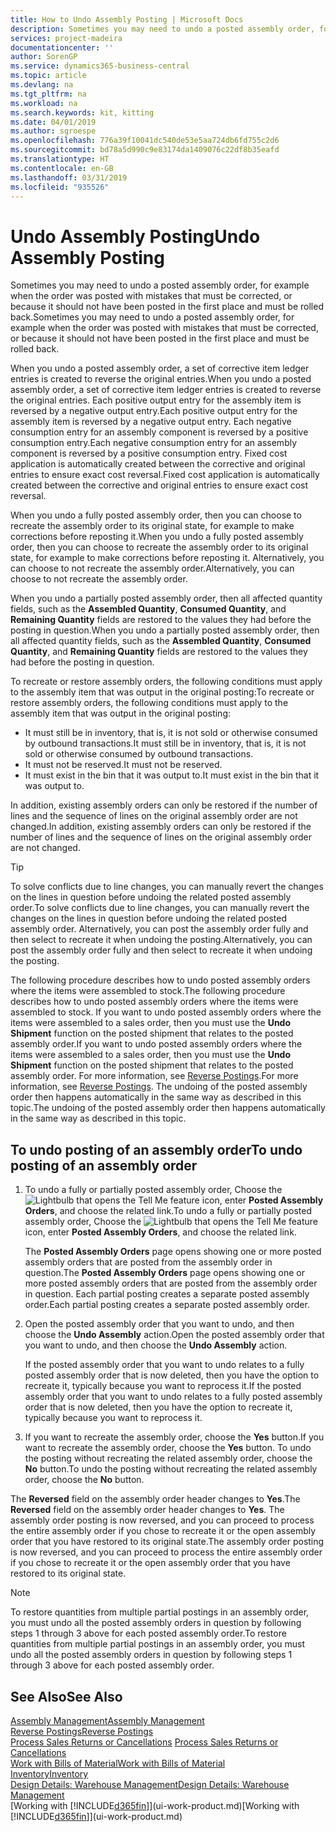 ```yaml
---
title: How to Undo Assembly Posting | Microsoft Docs
description: Sometimes you may need to undo a posted assembly order, for example when the order was posted with mistakes that must be corrected, or because it should not have been posted in the first place and must be rolled back.
services: project-madeira
documentationcenter: ''
author: SorenGP
ms.service: dynamics365-business-central
ms.topic: article
ms.devlang: na
ms.tgt_pltfrm: na
ms.workload: na
ms.search.keywords: kit, kitting
ms.date: 04/01/2019
ms.author: sgroespe
ms.openlocfilehash: 776a39f10041dc540de53e5aa724db6fd755c2d6
ms.sourcegitcommit: bd78a5d990c9e83174da1409076c22df8b35eafd
ms.translationtype: HT
ms.contentlocale: en-GB
ms.lasthandoff: 03/31/2019
ms.locfileid: "935526"
---
```

# <a name="undo-assembly-posting"></a><span data-ttu-id="09430-103">Undo Assembly Posting</span><span class="sxs-lookup"><span data-stu-id="09430-103">Undo Assembly Posting</span></span>
<span data-ttu-id="09430-104">Sometimes you may need to undo a posted assembly order, for example when the order was posted with mistakes that must be corrected, or because it should not have been posted in the first place and must be rolled back.</span><span class="sxs-lookup"><span data-stu-id="09430-104">Sometimes you may need to undo a posted assembly order, for example when the order was posted with mistakes that must be corrected, or because it should not have been posted in the first place and must be rolled back.</span></span>

<span data-ttu-id="09430-105">When you undo a posted assembly order, a set of corrective item ledger entries is created to reverse the original entries.</span><span class="sxs-lookup"><span data-stu-id="09430-105">When you undo a posted assembly order, a set of corrective item ledger entries is created to reverse the original entries.</span></span> <span data-ttu-id="09430-106">Each positive output entry for the assembly item is reversed by a negative output entry.</span><span class="sxs-lookup"><span data-stu-id="09430-106">Each positive output entry for the assembly item is reversed by a negative output entry.</span></span> <span data-ttu-id="09430-107">Each negative consumption entry for an assembly component is reversed by a positive consumption entry.</span><span class="sxs-lookup"><span data-stu-id="09430-107">Each negative consumption entry for an assembly component is reversed by a positive consumption entry.</span></span> <span data-ttu-id="09430-108">Fixed cost application is automatically created between the corrective and original entries to ensure exact cost reversal.</span><span class="sxs-lookup"><span data-stu-id="09430-108">Fixed cost application is automatically created between the corrective and original entries to ensure exact cost reversal.</span></span>  

<span data-ttu-id="09430-109">When you undo a fully posted assembly order, then you can choose to recreate the assembly order to its original state, for example to make corrections before reposting it.</span><span class="sxs-lookup"><span data-stu-id="09430-109">When you undo a fully posted assembly order, then you can choose to recreate the assembly order to its original state, for example to make corrections before reposting it.</span></span> <span data-ttu-id="09430-110">Alternatively, you can choose to not recreate the assembly order.</span><span class="sxs-lookup"><span data-stu-id="09430-110">Alternatively, you can choose to not recreate the assembly order.</span></span>  

<span data-ttu-id="09430-111">When you undo a partially posted assembly order, then all affected quantity fields, such as the **Assembled Quantity**, **Consumed Quantity**, and **Remaining Quantity** fields are restored to the values they had before the posting in question.</span><span class="sxs-lookup"><span data-stu-id="09430-111">When you undo a partially posted assembly order, then all affected quantity fields, such as the **Assembled Quantity**, **Consumed Quantity**, and **Remaining Quantity** fields are restored to the values they had before the posting in question.</span></span>  

<span data-ttu-id="09430-112">To recreate or restore assembly orders, the following conditions must apply to the assembly item that was output in the original posting:</span><span class="sxs-lookup"><span data-stu-id="09430-112">To recreate or restore assembly orders, the following conditions must apply to the assembly item that was output in the original posting:</span></span>  

-   <span data-ttu-id="09430-113">It must still be in inventory, that is, it is not sold or otherwise consumed by outbound transactions.</span><span class="sxs-lookup"><span data-stu-id="09430-113">It must still be in inventory, that is, it is not sold or otherwise consumed by outbound transactions.</span></span>  
-   <span data-ttu-id="09430-114">It must not be reserved.</span><span class="sxs-lookup"><span data-stu-id="09430-114">It must not be reserved.</span></span>  
-   <span data-ttu-id="09430-115">It must exist in the bin that it was output to.</span><span class="sxs-lookup"><span data-stu-id="09430-115">It must exist in the bin that it was output to.</span></span>  

<span data-ttu-id="09430-116">In addition, existing assembly orders can only be restored if the number of lines and the sequence of lines on the original assembly order are not changed.</span><span class="sxs-lookup"><span data-stu-id="09430-116">In addition, existing assembly orders can only be restored if the number of lines and the sequence of lines on the original assembly order are not changed.</span></span>  

> [!TIP]  
>  <span data-ttu-id="09430-117">To solve conflicts due to line changes, you can manually revert the changes on the lines in question before undoing the related posted assembly order.</span><span class="sxs-lookup"><span data-stu-id="09430-117">To solve conflicts due to line changes, you can manually revert the changes on the lines in question before undoing the related posted assembly order.</span></span> <span data-ttu-id="09430-118">Alternatively, you can post the assembly order fully and then select to recreate it when undoing the posting.</span><span class="sxs-lookup"><span data-stu-id="09430-118">Alternatively, you can post the assembly order fully and then select to recreate it when undoing the posting.</span></span>  

<span data-ttu-id="09430-119">The following procedure describes how to undo posted assembly orders where the items were assembled to stock.</span><span class="sxs-lookup"><span data-stu-id="09430-119">The following procedure describes how to undo posted assembly orders where the items were assembled to stock.</span></span> <span data-ttu-id="09430-120">If you want to undo posted assembly orders where the items were assembled to a sales order, then you must use the **Undo Shipment** function on the posted shipment that relates to the posted assembly order.</span><span class="sxs-lookup"><span data-stu-id="09430-120">If you want to undo posted assembly orders where the items were assembled to a sales order, then you must use the **Undo Shipment** function on the posted shipment that relates to the posted assembly order.</span></span> <span data-ttu-id="09430-121">For more information, see [Reverse Postings](finance-how-reverse-journal-posting.md).</span><span class="sxs-lookup"><span data-stu-id="09430-121">For more information, see [Reverse Postings](finance-how-reverse-journal-posting.md).</span></span> <span data-ttu-id="09430-122">The undoing of the posted assembly order then happens automatically in the same way as described in this topic.</span><span class="sxs-lookup"><span data-stu-id="09430-122">The undoing of the posted assembly order then happens automatically in the same way as described in this topic.</span></span>  

## <a name="to-undo-posting-of-an-assembly-order"></a><span data-ttu-id="09430-123">To undo posting of an assembly order</span><span class="sxs-lookup"><span data-stu-id="09430-123">To undo posting of an assembly order</span></span>  
1.  <span data-ttu-id="09430-124">To undo a fully or partially posted assembly order, Choose the ![Lightbulb that opens the Tell Me feature](media/ui-search/search_small.png "Tell me what you want to do") icon, enter **Posted Assembly Orders**, and choose the related link.</span><span class="sxs-lookup"><span data-stu-id="09430-124">To undo a fully or partially posted assembly order, Choose the ![Lightbulb that opens the Tell Me feature](media/ui-search/search_small.png "Tell me what you want to do") icon, enter **Posted Assembly Orders**, and choose the related link.</span></span>  

    <span data-ttu-id="09430-125">The **Posted Assembly Orders** page opens showing one or more posted assembly orders that are posted from the assembly order in question.</span><span class="sxs-lookup"><span data-stu-id="09430-125">The **Posted Assembly Orders** page opens showing one or more posted assembly orders that are posted from the assembly order in question.</span></span> <span data-ttu-id="09430-126">Each partial posting creates a separate posted assembly order.</span><span class="sxs-lookup"><span data-stu-id="09430-126">Each partial posting creates a separate posted assembly order.</span></span>  
2.  <span data-ttu-id="09430-127">Open the posted assembly order that you want to undo, and then choose the **Undo Assembly** action.</span><span class="sxs-lookup"><span data-stu-id="09430-127">Open the posted assembly order that you want to undo, and then choose the **Undo Assembly** action.</span></span>  

    <span data-ttu-id="09430-128">If the posted assembly order that you want to undo relates to a fully posted assembly order that is now deleted, then you have the option to recreate it, typically because you want to reprocess it.</span><span class="sxs-lookup"><span data-stu-id="09430-128">If the posted assembly order that you want to undo relates to a fully posted assembly order that is now deleted, then you have the option to recreate it, typically because you want to reprocess it.</span></span>  
3.  <span data-ttu-id="09430-129">If you want to recreate the assembly order, choose the **Yes** button.</span><span class="sxs-lookup"><span data-stu-id="09430-129">If you want to recreate the assembly order, choose the **Yes** button.</span></span> <span data-ttu-id="09430-130">To undo the posting without recreating the related assembly order, choose the **No** button.</span><span class="sxs-lookup"><span data-stu-id="09430-130">To undo the posting without recreating the related assembly order, choose the **No** button.</span></span>  

<span data-ttu-id="09430-131">The **Reversed** field on the assembly order header changes to **Yes**.</span><span class="sxs-lookup"><span data-stu-id="09430-131">The **Reversed** field on the assembly order header changes to **Yes**.</span></span> <span data-ttu-id="09430-132">The assembly order posting is now reversed, and you can proceed to process the entire assembly order if you chose to recreate it or the open assembly order that you have restored to its original state.</span><span class="sxs-lookup"><span data-stu-id="09430-132">The assembly order posting is now reversed, and you can proceed to process the entire assembly order if you chose to recreate it or the open assembly order that you have restored to its original state.</span></span>  

> [!NOTE]  
>  <span data-ttu-id="09430-133">To restore quantities from multiple partial postings in an assembly order, you must undo all the posted assembly orders in question by following steps 1 through 3 above for each posted assembly order.</span><span class="sxs-lookup"><span data-stu-id="09430-133">To restore quantities from multiple partial postings in an assembly order, you must undo all the posted assembly orders in question by following steps 1 through 3 above for each posted assembly order.</span></span>  

## <a name="see-also"></a><span data-ttu-id="09430-134">See Also</span><span class="sxs-lookup"><span data-stu-id="09430-134">See Also</span></span>  
[<span data-ttu-id="09430-135">Assembly Management</span><span class="sxs-lookup"><span data-stu-id="09430-135">Assembly Management</span></span>](assembly-assemble-items.md)  
[<span data-ttu-id="09430-136">Reverse Postings</span><span class="sxs-lookup"><span data-stu-id="09430-136">Reverse Postings</span></span>](finance-how-reverse-journal-posting.md)  
<span data-ttu-id="09430-137">[Process Sales Returns or Cancellations](sales-how-process-sales-returns-cancellations.md)  </span><span class="sxs-lookup"><span data-stu-id="09430-137">[Process Sales Returns or Cancellations](sales-how-process-sales-returns-cancellations.md)  </span></span>  
[<span data-ttu-id="09430-138">Work with Bills of Material</span><span class="sxs-lookup"><span data-stu-id="09430-138">Work with Bills of Material</span></span>](inventory-how-work-BOMs.md)  
[<span data-ttu-id="09430-139">Inventory</span><span class="sxs-lookup"><span data-stu-id="09430-139">Inventory</span></span>](inventory-manage-inventory.md)  
[<span data-ttu-id="09430-140">Design Details: Warehouse Management</span><span class="sxs-lookup"><span data-stu-id="09430-140">Design Details: Warehouse Management</span></span>](design-details-warehouse-management.md)  
<span data-ttu-id="09430-141">[Working with [!INCLUDE[d365fin](includes/d365fin_md.md)]](ui-work-product.md)</span><span class="sxs-lookup"><span data-stu-id="09430-141">[Working with [!INCLUDE[d365fin](includes/d365fin_md.md)]](ui-work-product.md)</span></span>
